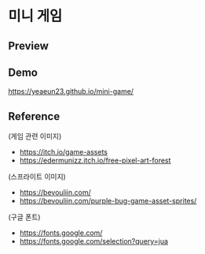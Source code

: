 # 미니 게임

## Preview


## Demo
https://yeaeun23.github.io/mini-game/


## Reference
(게임 관련 이미지)
* https://itch.io/game-assets
* https://edermunizz.itch.io/free-pixel-art-forest

(스프라이트 이미지)
* https://bevouliin.com/
* https://bevouliin.com/purple-bug-game-asset-sprites/

(구글 폰트)
* https://fonts.google.com/
* https://fonts.google.com/selection?query=jua
